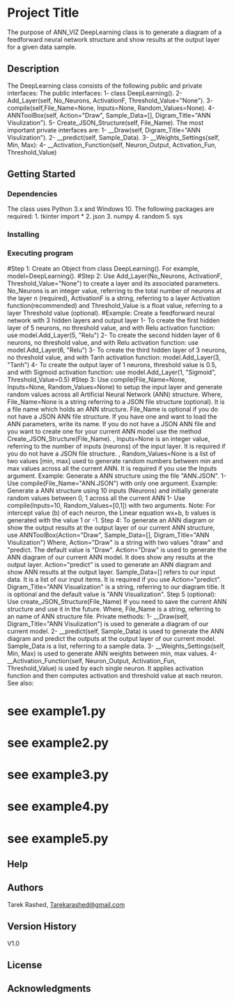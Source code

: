 # Project Title
The purpose of ANN_VIZ DeepLearning class is to generate a diagram of a feedforward neural network structure and show results at the output layer for a given data sample.
## Description
The DeepLearning class consists of the following public and private interfaces:
The public interfaces:
	1- class DeepLearning().
	2- Add_Layer(self, No_Neurons, ActivationF, Threshold_Value="None").
	3- compile(self,File_Name=None, Inputs=None, Random_Values=None).
	4- ANNToolBox(self, Action="Draw", Sample_Data=[], Digram_Title="ANN Visulization").
	5- Create_JSON_Structure(self, File_Name).
The most important private interfaces are:
	1- __Draw(self, Digram_Title="ANN Visulization").
	2- __predict(self, Sample_Data).
	3- __Weights_Settings(self, Min, Max):
	4- __Activation_Function(self, Neuron_Output, Activation_Fun, Threshold_Value)
## Getting Started
### Dependencies
The class uses Python 3.x and Windows 10. The following packages are required:
	1. tkinter import *
	2. json
	3. numpy
	4. random
	5. sys
### Installing

### Executing program
#Step 1: Create an Object from class DeepLearning(). For example, model=DeepLearning().
#Step 2: Use Add_Layer(No_Neurons, ActivationF, Threshold_Value="None") to create a layer and its associated parameters. No_Neurons is an integer value, referring to the total number of neurons at the layer n (required), ActivationF is a string, referring to a layer Activation function(recommended) and Threshold_Value is a float value, referring to a layer Threshold value (optional).
#Example: Create a feedforward neural network with 3 hidden layers and output layer 
	1- To create the first hidden layer of 5 neurons, no threshold value, and with Relu activation function: use model.Add_Layer(5, "Relu")
	2- To create the second hidden layer of 6 neurons, no threshold value, and with Relu activation function: use model.Add_Layer(6, "Relu")
	3- To create the third hidden layer of 3 neurons, no threshold value, and with Tanh activation function: model.Add_Layer(3, "Tanh")
	4- To create the output layer of 1 neurons, threshold value is 0.5, and with Sigmoid activation function: use model.Add_Layer(1, "Sigmoid", Threshold_Value=0.5)
#Step 3: Use compile(File_Name=None, Inputs=None, Random_Values=None) to setup the input layer and generate random values across all Artificial Neural Network (ANN) structure.
Where, File_Name=None is a string referring to a JSON file structure (optional). It is a file name which holds an ANN structure. File_Name is optional if you do not have a JSON ANN file structure. If you have one and want to load the ANN parameters, write its name. If you do not have a JSON ANN file and you want to create one for your current ANN model use the method  Create_JSON_Structure(File_Name).
     	, Inputs=None is an integer value, referring to the number of inputs (neurons) of the input layer. It is required if you do not have a JSON file structure.
     	, Random_Values=None is a list of two values [min, max] used to generate random numbers between min and max values across all the current ANN. It is required if you use the Inputs argument.
Example: Generate a ANN structure using the file "ANN.JSON". 
	1- Use compile(File_Name="ANN.JSON") with only one argument.
Example: Generate a ANN structure using 10 inputs (Neurons) and initially generate random values between 0, 1 across all the current ANN
	1- Use compile(Inputs=10, Random_Values=[0,1]) with two arguments. 
Note: For intercept value (b) of each neuron, the Linear equation wx+b, b values is generated with the value 1 or -1. 
Step 4: To generate an ANN diagram or show the output results at the output layer of our current ANN structure, use ANNToolBox(Action="Draw", Sample_Data=[], Digram_Title="ANN Visulization")
Where,  Action="Draw" is a string with two values "draw" and "predict. The default value is "Draw". 
	 Action="Draw" is used to generate the ANN diagram of our current ANN model. It does show any results at the output layer.
	Action="predict" is used to generate an ANN diagram and show ANN results at the output layer.
	Sample_Data=[] refers to our input data. It is a list of our input items. It is required if you use Action="predict".
	Digram_Title="ANN Visualization" is a string, referring to our diagram title. It is optional and the default value is "ANN Visualization".
Step 5 (optional): Use create_JSON_Structure(File_Name) If you need to save the current ANN structure and use it in the future.
Where, File_Name is a string, referring to an name of ANN structure file.
Private methods:
1- __Draw(self, Digram_Title="ANN Visulization") is used to generate a diagram of our current model.
	2- __predict(self, Sample_Data) is used to generate the ANN diagram and predict the outputs at the output layer of our current model. Sample_Data is a list, referring to a sample data.
	3- __Weights_Settings(self, Min, Max) is used to generate ANN weights between min, max values. 
	4- __Activation_Function(self, Neuron_Output, Activation_Fun, Threshold_Value) is used by each single neuron. It applies activation function and then computes activation and threshold value at each neuron.
 See also:
# see example1.py
# see example2.py
# see example3.py
# see example4.py
# see example5.py
## Help
## Authors
Tarek Rashed, Tarekarashed@gmail.com
## Version History
V1.0
## License
## Acknowledgments

